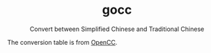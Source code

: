 <div align="center">

# gocc

Convert between Simplified Chinese and Traditional Chinese

</div>

The conversion table is from [OpenCC](https://github.com/BYVoid/OpenCC).
